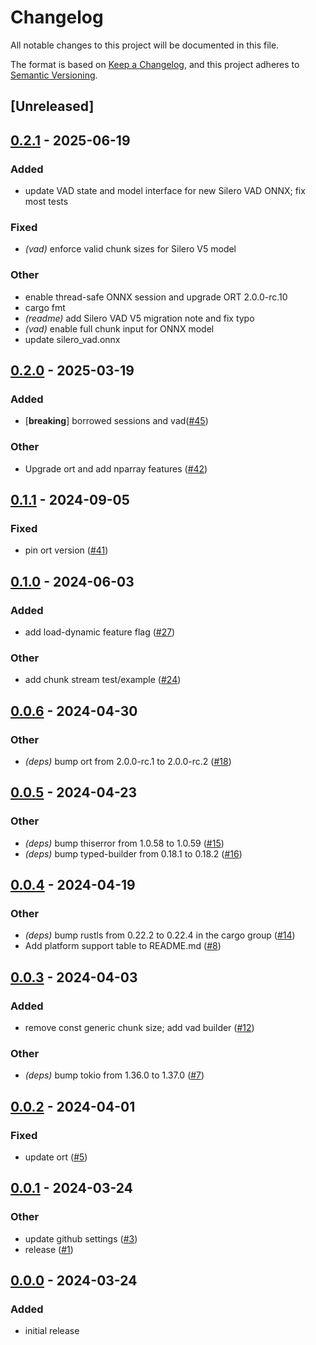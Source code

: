 # Changelog

All notable changes to this project will be documented in this file.

The format is based on [Keep a Changelog](https://keepachangelog.com/en/1.0.0/), and this project adheres to [Semantic Versioning](https://semver.org/spec/v2.0.0.html).

## [Unreleased]

## [0.2.1](https://github.com/jim60105/voice_activity_detector/compare/v0.2.0...v0.2.1) - 2025-06-19

### Added

- update VAD state and model interface for new Silero VAD ONNX; fix most tests

### Fixed

- *(vad)* enforce valid chunk sizes for Silero V5 model

### Other

- enable thread-safe ONNX session and upgrade ORT 2.0.0-rc.10
- cargo fmt
- *(readme)* add Silero VAD V5 migration note and fix typo
- *(vad)* enable full chunk input for ONNX model
- update silero_vad.onnx

## [0.2.0](https://github.com/nkeenan38/voice_activity_detector/compare/v0.1.1...v0.2.0) - 2025-03-19

### Added

- [**breaking**] borrowed sessions and vad([#45](https://github.com/nkeenan38/voice_activity_detector/pull/45))

### Other

- Upgrade ort and add nparray features ([#42](https://github.com/nkeenan38/voice_activity_detector/pull/42))

## [0.1.1](https://github.com/nkeenan38/voice_activity_detector/compare/v0.1.0...v0.1.1) - 2024-09-05

### Fixed
- pin ort version ([#41](https://github.com/nkeenan38/voice_activity_detector/pull/41))

## [0.1.0](https://github.com/nkeenan38/voice_activity_detector/compare/v0.0.6...v0.1.0) - 2024-06-03

### Added

- add load-dynamic feature flag ([#27](https://github.com/nkeenan38/voice_activity_detector/pull/27))

### Other

- add chunk stream test/example ([#24](https://github.com/nkeenan38/voice_activity_detector/pull/24))

## [0.0.6](https://github.com/nkeenan38/voice_activity_detector/compare/v0.0.5...v0.0.6) - 2024-04-30

### Other

- _(deps)_ bump ort from 2.0.0-rc.1 to 2.0.0-rc.2 ([#18](https://github.com/nkeenan38/voice_activity_detector/pull/18))

## [0.0.5](https://github.com/nkeenan38/voice_activity_detector/compare/v0.0.4...v0.0.5) - 2024-04-23

### Other

- _(deps)_ bump thiserror from 1.0.58 to 1.0.59 ([#15](https://github.com/nkeenan38/voice_activity_detector/pull/15))
- _(deps)_ bump typed-builder from 0.18.1 to 0.18.2 ([#16](https://github.com/nkeenan38/voice_activity_detector/pull/16))

## [0.0.4](https://github.com/nkeenan38/voice_activity_detector/compare/v0.0.3...v0.0.4) - 2024-04-19

### Other

- _(deps)_ bump rustls from 0.22.2 to 0.22.4 in the cargo group ([#14](https://github.com/nkeenan38/voice_activity_detector/pull/14))
- Add platform support table to README.md ([#8](https://github.com/nkeenan38/voice_activity_detector/pull/8))

## [0.0.3](https://github.com/nkeenan38/voice_activity_detector/compare/v0.0.2...v0.0.3) - 2024-04-03

### Added

- remove const generic chunk size; add vad builder ([#12](https://github.com/nkeenan38/voice_activity_detector/pull/12))

### Other

- _(deps)_ bump tokio from 1.36.0 to 1.37.0 ([#7](https://github.com/nkeenan38/voice_activity_detector/pull/7))

## [0.0.2](https://github.com/nkeenan38/voice_activity_detector/compare/v0.0.1...v0.0.2) - 2024-04-01

### Fixed

- update ort ([#5](https://github.com/nkeenan38/voice_activity_detector/pull/5))

## [0.0.1](https://github.com/nkeenan38/voice_activity_detector/compare/v0.0.0...v0.0.1) - 2024-03-24

### Other

- update github settings ([#3](https://github.com/nkeenan38/voice_activity_detector/pull/3))
- release ([#1](https://github.com/nkeenan38/voice_activity_detector/pull/1))

## [0.0.0](https://github.com/nkeenan38/voice_activity_detector/releases/tag/v0.0.0) - 2024-03-24

### Added

- initial release
